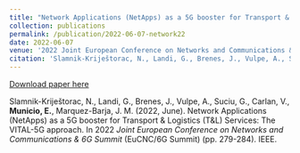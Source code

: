 ```yaml
---
title: "Network Applications (NetApps) as a 5G booster for Transport & Logistics (T&L) Services: The VITAL-5G approach."
collection: publications
permalink: /publication/2022-06-07-network22
date: 2022-06-07
venue: '2022 Joint European Conference on Networks and Communications & 6G Summit (EuCNC)'
citation: 'Slamnik-Kriještorac, N., Landi, G., Brenes, J., Vulpe, A., Suciu, G., Carlan, V., <b>Municio, E.</b>, Marquez-Barja, J. M. (2022, June). Network Applications (NetApps) as a 5G booster for Transport & Logistics (T&L) Services: The VITAL-5G approach. In 2022 <i> Joint European Conference on Networks and Communications & 6G Summit</i> (EuCNC/6G Summit) (pp. 279-284). IEEE.'
---
```


[Download paper here](https://www.marquez-barja.com/images/papers/AUTHOR-VERSION-Network_Applications_NetApps_as_a_5G_Booster_for_Transport_and_Logistics-Services_The_VITAL-5G_Approach.pdf)

Slamnik-Kriještorac, N., Landi, G., Brenes, J., Vulpe, A., Suciu, G., Carlan, V., <b>Municio, E.</b>, Marquez-Barja, J. M. (2022, June). Network Applications (NetApps) as a 5G booster for Transport & Logistics (T&L) Services: The VITAL-5G approach. In 2022 <i> Joint European Conference on Networks and Communications & 6G Summit</i> (EuCNC/6G Summit) (pp. 279-284). IEEE.